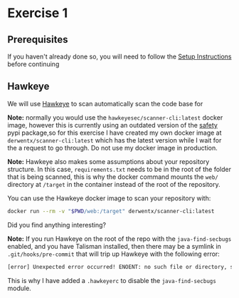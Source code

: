 # Exercise 1

## Prerequisites

If you haven't already done so, you will need to follow the [Setup Instructions](https://github.com/derwent-m/sample-flask-app/blob/master/instructions/00_setup.md) before continuing

## Hawkeye

We will use [Hawkeye](https://github.com/hawkeyesec/scanner-cli) to scan automatically scan the code base for

**Note:** normally you would use the `hawkeyesec/scanner-cli:latest` docker image, however this is currently using an outdated version of the [safety](https://pypi.org/project/safety/) pypi package,so for this exercise I have created my own docker image at `derwentx/scanner-cli:latest` which has the latest version while I wait for the a request to go through. Do not use my docker image in production.

**Note:** Hawkeye also makes some assumptions about your repository structure. In this case, `requirements.txt` needs to be in the root of the folder that is being scanned, this is why the docker command mounts the `web/` directory at `/target` in the container instead of the root of the repository.

You can use the Hawkeye docker image to scan your repository with:

```bash
docker run --rm -v "$PWD/web:/target" derwentx/scanner-cli:latest
```

Did you find anything interesting?

**Note:** If you run Hawkeye on the root of the repo with the `java-find-secbugs` enabled, and you have Talisman installed, then there may be a symlink in `.git/hooks/pre-commit` that will trip up Hawkeye with the following error:

```txt
[error] Unexpected error occurred! ENOENT: no such file or directory, stat '/target/.git/hooks/pre-commit'
```

This is why I have added a `.hawkeyerc` to disable the `java-find-secbugs` module.
